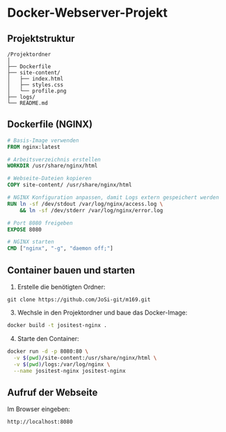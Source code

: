 # Docker-Webserver-Projekt

## Projektstruktur
```
/Projektordner
│
├── Dockerfile
├── site-content/
│   ├── index.html
│   ├── styles.css
│   └── profile.png
├── logs/
└── README.md
```


## Dockerfile (NGINX)
```dockerfile
# Basis-Image verwenden
FROM nginx:latest

# Arbeitsverzeichnis erstellen
WORKDIR /usr/share/nginx/html

# Webseite-Dateien kopieren
COPY site-content/ /usr/share/nginx/html

# NGINX Konfiguration anpassen, damit Logs extern gespeichert werden
RUN ln -sf /dev/stdout /var/log/nginx/access.log \
    && ln -sf /dev/stderr /var/log/nginx/error.log

# Port 8080 freigeben
EXPOSE 8080

# NGINX starten
CMD ["nginx", "-g", "daemon off;"]
```

## Container bauen und starten
1. Erstelle die benötigten Ordner:

```
git clone https://github.com/JoSi-git/m169.git
```

3. Wechsle in den Projektordner und baue das Docker-Image:
```bash
docker build -t jositest-nginx .
```

4. Starte den Container:
```bash
docker run -d -p 8080:80 \
  -v $(pwd)/site-content:/usr/share/nginx/html \
  -v $(pwd)/logs:/var/log/nginx \
  --name jositest-nginx jositest-nginx
  ```

## Aufruf der Webseite
Im Browser eingeben:
```
http://localhost:8080
```
